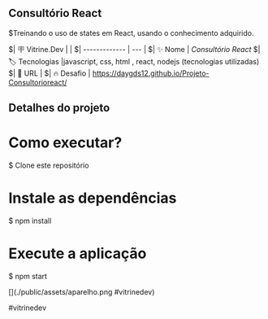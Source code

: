 
## Consultório React

$Treinando o uso de states em React, usando o conhecimento adquirido.

$| :placard: Vitrine.Dev |     |
$| -------------  | --- |
$| :sparkles: Nome        | *Consultório React*
$| :label: Tecnologias |javascript, css, html , react, nodejs (tecnologias utilizadas)
$| :rocket: URL         | 
$| :fire: Desafio     | https://daygds12.github.io/Projeto-Consultorioreact/



## Detalhes do projeto

# Como executar?
$ Clone este repositório

# Instale as dependências
$ npm install


# Execute a aplicação 
$ npm start 



<!-- Inserir imagem com a #vitrinedev ao final do link -->
[](./public/assets/aparelho.png  #vitrinedev)

#vitrinedev 
